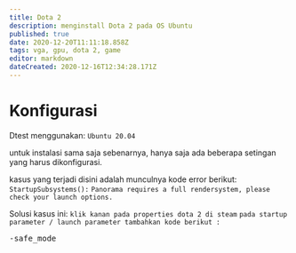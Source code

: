 ```yaml
---
title: Dota 2
description: menginstall Dota 2 pada OS Ubuntu
published: true
date: 2020-12-20T11:11:18.858Z
tags: vga, gpu, dota 2, game
editor: markdown
dateCreated: 2020-12-16T12:34:28.171Z
---
```


# Konfigurasi
Dtest menggunakan:
`Ubuntu 20.04`

untuk instalasi sama saja sebenarnya, hanya saja ada beberapa setingan yang harus dikonfigurasi.

kasus yang terjadi disini adalah munculnya kode error berikut:
`StartupSubsystems():`
`Panorama requires a full rendersystem, please check your launch options.`

Solusi kasus ini:
`klik kanan pada properties dota 2 di steam` 
`pada startup parameter / launch parameter tambahkan kode berikut :`

<kbd>-safe_mode</kbd>